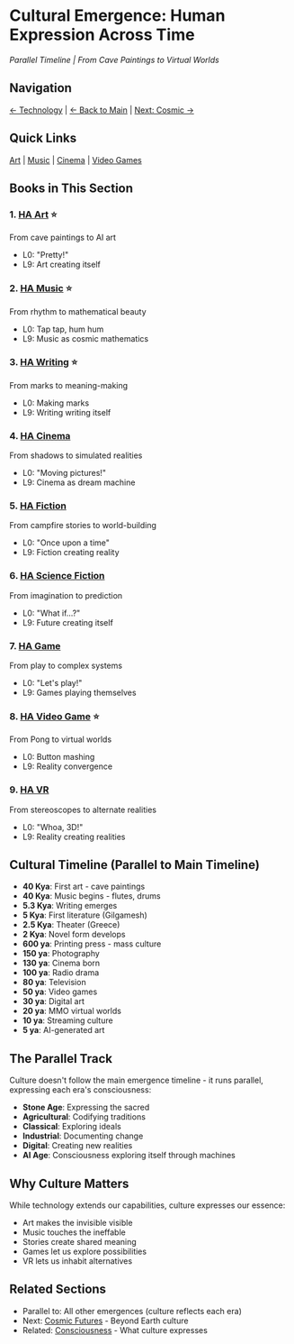 # Cultural Emergence: Human Expression Across Time
*Parallel Timeline | From Cave Paintings to Virtual Worlds*

## Navigation
[← Technology](../6_technological_emergence/index.md) | [← Back to Main](../../index.md) | [Next: Cosmic →](../8_cosmic_futures/index.md)

## Quick Links
[Art](./HA_art/) | [Music](./HA_music/) | [Cinema](./HA_cinema/) | [Video Games](./HA_video_game/)

## Books in This Section

### 1. [HA Art](./HA_art/) ⭐️
From cave paintings to AI art
- L0: "Pretty!"
- L9: Art creating itself

### 2. [HA Music](./HA_music/) ⭐️
From rhythm to mathematical beauty
- L0: Tap tap, hum hum
- L9: Music as cosmic mathematics

### 3. [HA Writing](./HA_writing/) ⭐️
From marks to meaning-making
- L0: Making marks
- L9: Writing writing itself

### 4. [HA Cinema](./HA_cinema/)
From shadows to simulated realities
- L0: "Moving pictures!"
- L9: Cinema as dream machine

### 5. [HA Fiction](./HA_fiction/)
From campfire stories to world-building
- L0: "Once upon a time"
- L9: Fiction creating reality

### 6. [HA Science Fiction](./HA_science_fiction/)
From imagination to prediction
- L0: "What if...?"
- L9: Future creating itself

### 7. [HA Game](./HA_game/)
From play to complex systems
- L0: "Let's play!"
- L9: Games playing themselves

### 8. [HA Video Game](./HA_video_game/) ⭐️
From Pong to virtual worlds
- L0: Button mashing
- L9: Reality convergence

### 9. [HA VR](./HA_vr/)
From stereoscopes to alternate realities
- L0: "Whoa, 3D!"
- L9: Reality creating realities

## Cultural Timeline (Parallel to Main Timeline)
- **40 Kya**: First art - cave paintings
- **40 Kya**: Music begins - flutes, drums
- **5.3 Kya**: Writing emerges
- **5 Kya**: First literature (Gilgamesh)
- **2.5 Kya**: Theater (Greece)
- **2 Kya**: Novel form develops
- **600 ya**: Printing press - mass culture
- **150 ya**: Photography
- **130 ya**: Cinema born
- **100 ya**: Radio drama
- **80 ya**: Television
- **50 ya**: Video games
- **30 ya**: Digital art
- **20 ya**: MMO virtual worlds
- **10 ya**: Streaming culture
- **5 ya**: AI-generated art

## The Parallel Track
Culture doesn't follow the main emergence timeline - it runs parallel, expressing each era's consciousness:
- **Stone Age**: Expressing the sacred
- **Agricultural**: Codifying traditions  
- **Classical**: Exploring ideals
- **Industrial**: Documenting change
- **Digital**: Creating new realities
- **AI Age**: Consciousness exploring itself through machines

## Why Culture Matters
While technology extends our capabilities, culture expresses our essence:
- Art makes the invisible visible
- Music touches the ineffable
- Stories create shared meaning
- Games let us explore possibilities
- VR lets us inhabit alternatives

## Related Sections
- Parallel to: All other emergences (culture reflects each era)
- Next: [Cosmic Futures](../8_cosmic_futures/index.md) - Beyond Earth culture
- Related: [Consciousness](../3_biological_emergence/HA_consciousness/) - What culture expresses